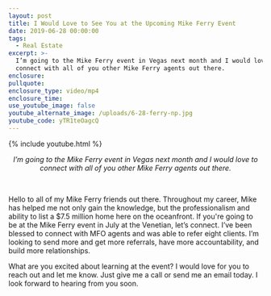 ```yaml
---
layout: post
title: I Would Love to See You at the Upcoming Mike Ferry Event
date: 2019-06-28 00:00:00
tags:
  - Real Estate
excerpt: >-
  I’m going to the Mike Ferry event in Vegas next month and I would love to
  connect with all of you other Mike Ferry agents out there.
enclosure:
pullquote:
enclosure_type: video/mp4
enclosure_time:
use_youtube_image: false
youtube_alternate_image: /uploads/6-28-ferry-np.jpg
youtube_code: yTR1teOagcQ
---
```


{% include youtube.html %}

<center><em>I&rsquo;m going to the Mike Ferry event in Vegas next month and I would love to connect with all of you other Mike Ferry agents out there.</em></center>

&nbsp;

Hello to all of my Mike Ferry friends out there. Throughout my career, Mike has helped me not only gain the knowledge, but the professionalism and ability to list a $7.5 million home here on the oceanfront. If you're going to be at the Mike Ferry event in July at the Venetian, let’s connect. I’ve been blessed to connect with MFO agents and was able to refer eight clients. I’m looking to send more and get more referrals, have more accountability, and build more relationships.

What are you excited about learning at the event? I would love for you to reach out and let me know. Just give me a call or send me an email today. I look forward to hearing from you soon.